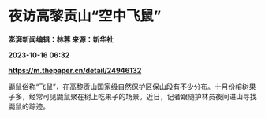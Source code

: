 # 夜访高黎贡山“空中飞鼠”
**澎湃新闻编辑：林蓉 来源：新华社**

**2023-10-16 06:32**

**https://m.thepaper.cn/detail/24946132**

鼯鼠俗称“飞鼠”，在高黎贡山国家级自然保护区保山段有不少分布。十月份榕树果子多，经常可见鼯鼠聚在树上吃果子的场景。近日，记者跟随护林员夜间进山寻找鼯鼠的踪迹。